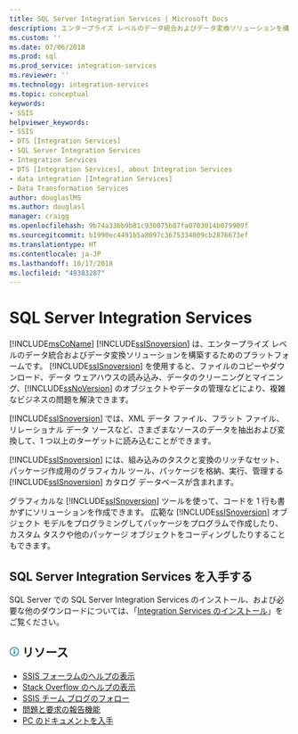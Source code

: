 ```yaml
---
title: SQL Server Integration Services | Microsoft Docs
description: エンタープライズ レベルのデータ統合およびデータ変換ソリューションを構築するための Microsoft のプラットフォームである SQL Server Integration Services について説明します
ms.custom: ''
ms.date: 07/06/2018
ms.prod: sql
ms.prod_service: integration-services
ms.reviewer: ''
ms.technology: integration-services
ms.topic: conceptual
keywords:
- SSIS
helpviewer_keywords:
- SSIS
- DTS [Integration Services]
- SQL Server Integration Services
- Integration Services
- DTS [Integration Services], about Integration Services
- data integration [Integration Services]
- Data Transformation Services
author: douglaslMS
ms.author: douglasl
manager: craigg
ms.openlocfilehash: 9b74a33bb9b81c930075b87fa0703014b079909f
ms.sourcegitcommit: b1990ec4491b5a8097c3675334009cb2876673ef
ms.translationtype: HT
ms.contentlocale: ja-JP
ms.lasthandoff: 10/17/2018
ms.locfileid: "49383287"
---
```

# <a name="sql-server-integration-services"></a>SQL Server Integration Services

[!INCLUDE[msCoName](../includes/msconame-md.md)] [!INCLUDE[ssISnoversion](../includes/ssisnoversion-md.md)] は、エンタープライズ レベルのデータ統合およびデータ変換ソリューションを構築するためのプラットフォームです。 [!INCLUDE[ssISnoversion](../includes/ssisnoversion-md.md)] を使用すると、ファイルのコピーやダウンロード、データ ウェアハウスの読み込み、データのクリーニングとマイニング、[!INCLUDE[ssNoVersion](../includes/ssnoversion-md.md)] のオブジェクトやデータの管理などにより、複雑なビジネスの問題を解決できます。

[!INCLUDE[ssISnoversion](../includes/ssisnoversion-md.md)] では、XML データ ファイル、フラット ファイル、リレーショナル データ ソースなど、さまざまなソースのデータを抽出および変換して、1 つ以上のターゲットに読み込むことができます。

[!INCLUDE[ssISnoversion](../includes/ssisnoversion-md.md)] には、組み込みのタスクと変換のリッチなセット、パッケージ作成用のグラフィカル ツール、パッケージを格納、実行、管理する [!INCLUDE[ssISnoversion](../includes/ssisnoversion-md.md)] カタログ データベースが含まれます。

グラフィカルな [!INCLUDE[ssISnoversion](../includes/ssisnoversion-md.md)] ツールを使って、コードを 1 行も書かずにソリューションを作成できます。 広範な [!INCLUDE[ssISnoversion](../includes/ssisnoversion-md.md)] オブジェクト モデルをプログラミングしてパッケージをプログラムで作成したり、カスタム タスクや他のパッケージ オブジェクトをコーディングしたりすることもできます。

## <a name="get-sql-server-integration-services"></a>SQL Server Integration Services を入手する

SQL Server での SQL Server Integration Services のインストール、および必要な他のダウンロードについては、「[Integration Services のインストール](install-windows/install-integration-services.md)」をご覧ください。

##  <a name="infotipsql-servermediainfo-tippng-resources"></a>![info_tip](../sql-server/media/info-tip.png) リソース
-   [SSIS フォーラムのヘルプの表示](https://social.msdn.microsoft.com/Forums/home?forum=sqlintegrationservices)
-   [Stack Overflow のヘルプの表示](http://stackoverflow.com/questions/tagged/ssis)  
-   [SSIS チーム ブログのフォロー](https://blogs.msdn.microsoft.com/ssis/)
-   [問題と要求の報告機能](https://feedback.azure.com/forums/908035-sql-server)
-   [PC のドキュメントを入手](../sql-server/sql-server-help-installation.md)
